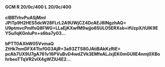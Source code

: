 #### GCM R 20/0c/400 L 20/0c/400
**cIBBTrhvPuASjMml**<br/>**JPiTp9H2HES5dcW28FLrL2A9UWjCZ4DcAEJ8lNgzhAQ=**<br/>**U9ptmvcPmlfsQ8FWG+LLaEjKXwfM9wjjo6SULO5ERXsb+ifUzpX/tUIK9EY5u/lqKGnIuPn+s6ba7y03...**<br/><br/>
**bPTT0AXhW05VvmaQ**<br/>**ZtHk7nmDFX4TtxfGG3AjR+3a93ZTS80JAtiBAkKzRiE=**<br/>**pcAb7UX9U7gA761v16PVuBvD4wdZVk3EMfeALJxjEK0mGUllE4nmj0XBohrbeoTTqVR2vlX4gWZlU4E2...**